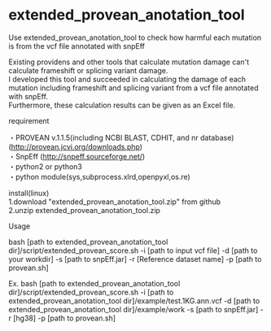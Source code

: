# extended_provean_anotation_tool

Use extended_provean_anotation_tool to check how harmful each mutation is from the vcf file annotated with snpEff

Existing providens and other tools that calculate mutation damage can't calculate frameshift or splicing variant damage.  
I developed this tool and succeeded in calculating the damage of each mutation including frameshift and splicing variant from a vcf file annotated with snpEff.  
Furthermore, these calculation results can be given as an Excel file.  


requirement  

・PROVEAN v.1.1.5(including NCBI BLAST, CDHIT, and nr database)  (http://provean.jcvi.org/downloads.php)  
・SnpEff  (http://snpeff.sourceforge.net/)  
・python2 or python3  
・python module(sys,subprocess.xlrd,openpyxl,os.re)  


install(linux)  
1.download "extended_provean_anotation_tool.zip" from github  
2.unzip extended_provean_anotation_tool.zip  

Usage  

bash [path to extended_provean_anotation_tool dir]/script/extended_provean_score.sh  -i [path to input vcf file] -d [path to your workdir] -s [path to snpEff.jar] -r [Reference dataset name] -p [path to provean.sh]

Ex. bash [path to extended_provean_anotation_tool dir]/script/extended_provean_score.sh  -i  [path to extended_provean_anotation_tool dir]/example/test.1KG.ann.vcf -d  [path to extended_provean_anotation_tool dir]/example/work -s [path to snpEff.jar] -r [hg38] -p [path to provean.sh]



